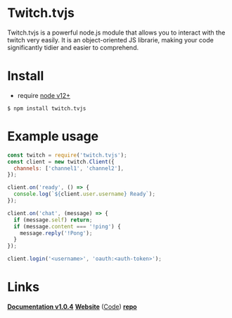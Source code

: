 # Twitch.tvjs

Twitch.tvjs is a powerful node.js module that allows you to interact with the twitch very easily. 
It is an object-oriented JS librarie, making your code significantly tidier and easier to comprehend.

# Install
* require [node v12+](https://nodejs.org/)

```
$ npm install twitch.tvjs
```

# Example usage

```js
const twitch = require('twitch.tvjs');
const client = new twitch.Client({
  channels: ['channel1', 'channel2'],
});

client.on('ready', () => {
  console.log(`${client.user.username} Ready`);
});

client.on('chat', (message) => {
  if (message.self) return;
  if (message.content === '!ping') {
    message.reply('!Pong');
  }
});

client.login('<username>', 'oauth:<auth-token>');
```

# Links

**[Documentation v1.0.4](https://test845a.gitbook.io/twitch-tvjs/)**
**[Website](https://viperlight.github.io/)** ([Code](https://github.com/viperlight/twitch-docs-website))
**[repo](https://github.com/viperlight/Twitch.tvjs/)**
